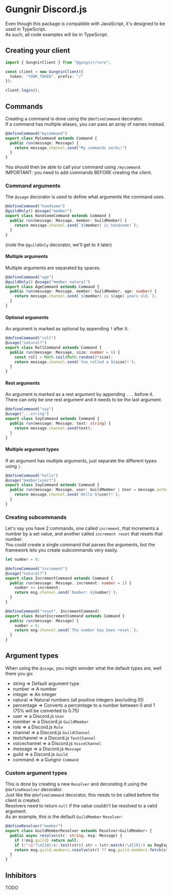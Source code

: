 # Gungnir Discord.js

Even though this package is compatible with JavaScript, it's designed to be used in TypeScript.\
As such, all code examples will be in TypeScript.

## Creating your client
```ts
import { GungnirClient } from "@gungnir/core";

const client = new GungnirClient({
  token: "YOUR_TOKEN", prefix: "/"
});

client.login();
```

## Commands
Creating a command is done using the `@defineCommand` decorator.\
If a command has multiple aliases, you can pass an array of names instead.
```ts
@defineCommand("mycommand")
export class MyCommand extends Command {
  public run(message: Message) {
    return message.channel.send("My commands works!")
  }
}
```

You should then be able to call your command using `/mycommand`.\
IMPORTANT: you need to add commands BEFORE creating the client.

### Command arguments
The `@usage` decorator is used to define what arguments the command uses.
```ts
@defineCommand("handsome")
@guildOnly() @usage("member")
export class HandsomeCommand extends Command {
  public run(message: Message, member: GuildMember) {
    return message.channel.send(`${member} is handsome!`);
  }
}
```
(note the `@guildOnly` decorator, we'll get to it later)

#### Multiple arguments
Multiple arguments are separated by spaces.
```ts
@defineCommand("age")
@guildOnly() @usage("member natural")
export class AgeCommand extends Command {
  public run(message: Message, member: GuildMember, age: number) {
    return message.channel.send(`${member} is ${age} years old.`);
  }
}
```

#### Optional arguments
An argument is marked as optional by appending `?` after it.
```ts
@defineCommand("roll")
@usage("natural?")
export class RollCommand extends Command {
  public run(message: Message, size: number = 6) {
    const roll = Math.ceil(Math.random()*size);
    return message.channel.send(`You rolled a ${size}!`);
  }
}
```

#### Rest arguments
An argument is marked as a rest argument by appending `...` before it.\
There can only be one rest argument and it needs to be the last argument.
```ts
@defineCommand("say")
@usage("...string")
export class SayCommand extends Command {
  public run(message: Message, text: string) {
    return message.channel.send(text);
  }
}
```

#### Multiple argument types
If an argument has multiple arguments, just separate the different types using `|`.
```ts
@defineCommand("hello")
@usage("member|user?")
export class SayCommand extends Command {
  public run(message: Message, user: GuildMember | User = message.author) {
    return message.channel.send(`Hello ${user}!`);
  }
}
```

### Creating subcommands
Let's say you have 2 commands, one called `increment`, that increments a number by a set value, and another called `increment reset` that resets that number.\
You could create a single command that parses the arguments, but the framework lets you create subcommands very easily.
```ts
let number = 0;

@defineCommand("increment")
@usage("natural?")
export class IncrementCommand extends Command {
  public run(message: Message, increment: number = 1) {
    number += increment;
    return msg.channel.send(`Number: ${number}`);
  }
}

@defineCommand("reset", IncrementCommand)
export class ResetIncrementCommand extends Command {
  public run(message: Message) {
    number = 0;
    return msg.channel.send(`The number has been reset.`);
  }
}
```

## Argument types
When using the `@usage`, you might wonder what the default types are, well there you go:
- string => Default argument type
- number => A number
- integer => An integer
- natural => Natural numbers (all positive integers (excluding 0))
- percentage => Converts a percentage to a number between 0 and 1 (75% will be converted to 0.75)
- user => a Discord.js `User`
- member => a Discord.js `GuildMember`
- role => a Discord.js `Role`
- channel => a Discord.js `GuildChannel`
- textchannel => a Discord.js `TextChannel`
- voicechannel => a Discord.js `VoiceChannel`
- message => a Discord.js `Message`
- guild => a Discord.js `Guild`
- command => a Gungnir `Command`

### Custom argument types
This is done by creating a new `Resolver` and decorating it using the `@defineResolver` decorator.\
Just like the `@defineCommand` decorator, this needs to be called before the client is created.\
Resolvers need to return `null` if the value couldn't be resolved to a valid argument.\
As an example, this is the default `GuildMember` `Resolver`:
```ts
@defineResolver("member")
export class GuildMemberResolver extends Resolver<GuildMember> {
  public async resolve(str: string, msg: Message) {
    if (!msg.guild) return null;
    if (/^<@!?\d{18}>$/.test(str)) str = (str.match(/\d{18}/) as RegExpMatchArray)[0];
    return msg.guild.members.resolve(str) ?? msg.guild.members.fetch(str).catch(() => null);
  }
}
```

## Inhibitors
TODO
